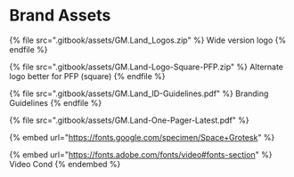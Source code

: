 # Brand Assets

{% file src=".gitbook/assets/GM.Land_Logos.zip" %}
Wide version logo
{% endfile %}

{% file src=".gitbook/assets/GM.Land-Logo-Square-PFP.zip" %}
Alternate logo better for PFP (square)
{% endfile %}

{% file src=".gitbook/assets/GM.Land_ID-Guidelines.pdf" %}
Branding Guidelines
{% endfile %}

{% file src=".gitbook/assets/GM.Land-One-Pager-Latest.pdf" %}

{% embed url="https://fonts.google.com/specimen/Space+Grotesk" %}

{% embed url="https://fonts.adobe.com/fonts/video#fonts-section" %}
Video Cond
{% endembed %}
